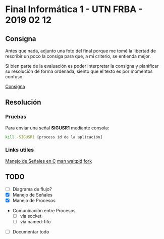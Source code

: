 # Final Informática 1 - UTN FRBA - 2019 02 12

## Consigna
Antes que nada, adjunto una foto del final porque me tomé la libertad de rescribir un poco la consiga para que, a mi criterio, se entienda mejor.

Si bien parte de la evaluación es poder interpretar la consigna y planificar su resolución de forma ordenada, siento que el texto es por momentos confuso.

[Consigna](consigna.md)

## Resolución

### Pruebas

Para enviar una señal **SIGUSR1** mediante consola:
```bash
kill -SIGUSR1 [process id de la aplicación]
```

### Links utiles

[Manejo de Señales en C](https://www.geeksforgeeks.org/signals-c-language/)
[man waitpid](https://linux.die.net/man/2/waitpid)
[fork](https://www.geeksforgeeks.org/fork-system-call/)


## TODO

- [ ] Diagrama de flujo?
- [x] Manejo de Señales
- [x] Manejo de Procesos
- Comunicación entre Procesos
  - [ ] via socket
  - [ ] via named-fifo
- [ ] Documentar todo
